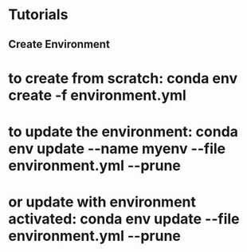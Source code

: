 # Tutorials


## Create Environment

# to create from scratch: conda env create -f environment.yml
# to update the environment: conda env update --name myenv --file environment.yml --prune
# or update with environment activated: conda env update --file environment.yml --prune





